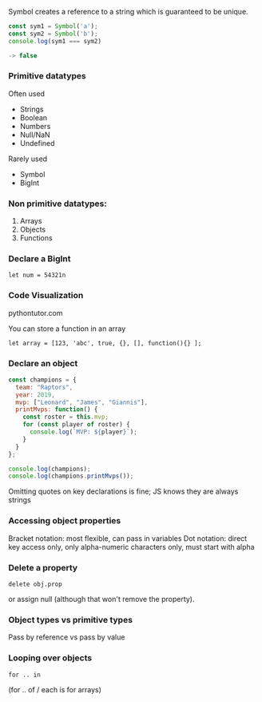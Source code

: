 Symbol creates a reference to a string which is guaranteed to be unique.

```javascript
const sym1 = Symbol('a');
const sym2 = Symbol('b');
console.log(sym1 === sym2)

-> false
```
### Primitive datatypes
Often used
* Strings
* Boolean
* Numbers
* Null/NaN
* Undefined

Rarely used
* Symbol
* BigInt


### Non primitive datatypes:
1. Arrays
2. Objects
3. Functions

### Declare a BigInt
```
let num = 54321n
```
### Code Visualization
pythontutor.com

You can store a function in an array 
```
let array = [123, 'abc', true, {}, [], function(){} ];
```

### Declare an object

```javascript
const champions = {
  team: "Raptors",
  year: 2019,
  mvp: ["Leonard", "James", "Giannis"],
  printMvps: function() {
    const roster = this.mvp;
    for (const player of roster) {
      console.log(`MVP: ${player}`);
    }
  }
};

console.log(champions);
console.log(champions.printMvps());
```

Omitting quotes on key declarations is fine; JS knows they are always strings

### Accessing object properties
Bracket notation: most flexible, can pass in variables
Dot notation: direct key access only, only alpha-numeric characters only, must start with alpha

### Delete a property
```
delete obj.prop
```

or assign null (although that won't remove the property).

### Object types vs primitive types
Pass by reference vs pass by value

### Looping over objects
```
for .. in
```
(for .. of / each is for arrays)